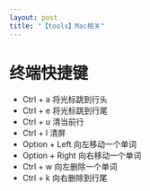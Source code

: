 ```yaml
---
layout: post
title: "【tools】Mac相关"
---
```


# 终端快捷键

* Ctrl + a 将光标跳到行头
* Ctrl + e 将光标跳到行尾
* Ctrl + u 清当前行
* Ctrl + l 清屏
* Option + Left 向左移动一个单词
* Option + Right  向右移动一个单词
* Ctrl + w    向左删除一个单词
* Ctrl + k    向右删除到行尾

